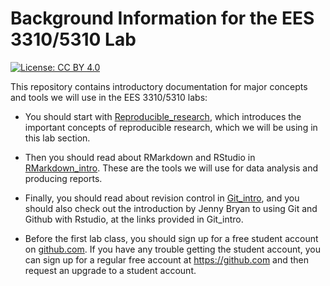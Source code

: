 # Background Information for the EES 3310/5310 Lab

[![License: CC BY 4.0](https://img.shields.io/badge/License-CC%20BY%204.0-lightgrey.svg)](https://creativecommons.org/licenses/by/4.0/)

This repository contains introductory documentation for major concepts and tools 
we will use in the EES 3310/5310 labs:

* You should start with [Reproducible_research](Reproducible_research.pdf),
  which introduces the important concepts of reproducible research, which we
  will be using in this lab section.

* Then you should read about RMarkdown and RStudio in [RMarkdown_intro](RMarkdown_intro.pdf).
  These are the tools we will use for data analysis and producing reports.

* Finally, you should read about revision control in [Git_intro](Git_intro.pdf),
  and you should also check out the introduction by Jenny Bryan to using Git and 
  Github with Rstudio, at the links provided in Git_intro.

* Before the first lab class, you should sign up for a free student account on
  [github.com](https://education.github.com/discount_requests/new).
  If you have any trouble getting the student account, you can sign up for a regular
  free account at <https://github.com> and then request an upgrade to a student
  account.
